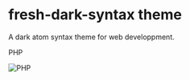 # fresh-dark-syntax theme

A dark atom syntax theme for web developpment.

PHP

![PHP](https://cloud.githubusercontent.com/assets/6443649/17069673/3311b4a8-5058-11e6-88a8-295f9266de22.png)
